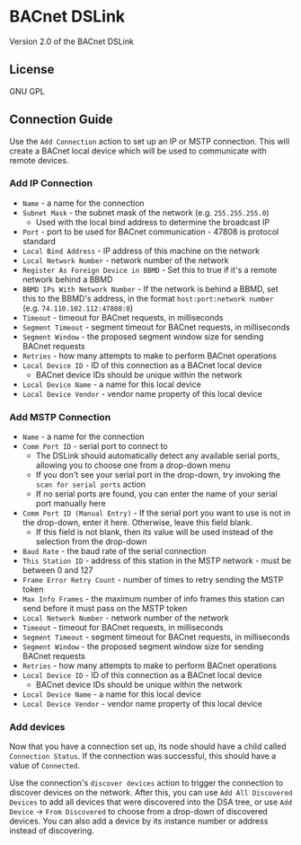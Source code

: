 # BACnet DSLink

Version 2.0 of the BACnet DSLink

## License

GNU GPL

## Connection Guide

Use the `Add Connection` action to set up an IP or MSTP connection. This will create a BACnet local device which will be used to communicate with remote devices.

### Add IP Connection
 - `Name` - a name for the connection
 - `Subnet Mask` - the subnet mask of the network (e.g. `255.255.255.0`)
	 - Used with the local bind address to determine the broadcast IP
 - `Port` - port to be used for BACnet communication - 47808 is protocol standard
 - `Local Bind Address` - IP address of this machine on the network
 - `Local Network Number` - network number of the network
 - `Register As Foreign Device in BBMD` - Set this to true if it's a remote network behind a BBMD
 - `BBMD IPs With Network Number` - If the network is behind a BBMD, set this to the BBMD's address, in the format `host:port:network number` (e.g. `74.110.102.112:47808:0`)
 - `Timeout` - timeout for BACnet requests, in milliseconds
 - `Segment Timeout` - segment timeout for BACnet requests, in milliseconds
 - `Segment Window` - the proposed segment window size for sending BACnet requests
 - `Retries` - how many attempts to make to perform BACnet operations
 - `Local Device ID` - ID of this connection as a BACnet local device
	 - BACnet device IDs should be unique within the network
 - `Local Device Name` - a name for this local device
 - `Local Device Vendor` - vendor name property of this local device

### Add MSTP Connection
 - `Name` - a name for the connection
 - `Comm Port ID` - serial port to connect to
	 - The DSLink should automatically detect any available serial ports, allowing you to choose one from a drop-down menu
	 - If you don't see your serial port in the drop-down, try invoking the `scan for serial ports` action
	 - If no serial ports are found, you can enter the name of your serial port manually here
 - `Comm Port ID (Manual Entry)` - If the serial port you want to use is not in the drop-down, enter it here. Otherwise, leave this field blank.
	 - If this field is not blank, then its value will be used instead of the selection from the drop-down
 - `Baud Rate` - the baud rate of the serial connection 
 - `This Station ID` - address of this station in the MSTP network - must be between 0 and 127
 - `Frame Error Retry Count` - number of times to retry sending the MSTP token
 - `Max Info Frames` - the maximum number of info frames this station can send before it must pass on the MSTP token
 - `Local Network Number` - network number of the network
 - `Timeout` - timeout for BACnet requests, in milliseconds
 - `Segment Timeout` - segment timeout for BACnet requests, in milliseconds
 - `Segment Window` - the proposed segment window size for sending BACnet requests
 - `Retries` - how many attempts to make to perform BACnet operations
 - `Local Device ID` - ID of this connection as a BACnet local device
	 - BACnet device IDs should be unique within the network
 - `Local Device Name` - a name for this local device
 - `Local Device Vendor` - vendor name property of this local device

### Add devices
Now that you have a connection set up, its node should have a child called `Connection Status`. If the connection was successful, this should have a value of `Connected`.

Use the connection's `discover devices` action to trigger the connection to discover devices on the network. After this, you can use `Add All Discovered Devices` to add all devices that were discovered into the DSA tree, or use `Add Device` -> `From Discovered` to choose from a drop-down of discovered devices. You can also add a device by its instance number or address instead of discovering.

